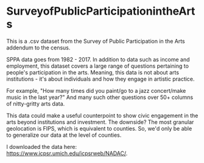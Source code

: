 # SurveyofPublicParticipationintheArts
This is a .csv dataset from the Survey of Public Participation in the Arts addendum to the census.

SPPA data goes from 1982 - 2017. In addition to data such as income and employment, this dataset covers a large range of questions pertaining to people's participation in the arts. Meaning, this data is not about arts institutions - it's about individuals and how they engage in artistic practice. 

For example, "How many times did you paint/go to a jazz concert/make music in the last year?" And many such other questions over 50+ columns of nitty-gritty arts data. 

This data could make a useful counterpoint to show civic engagement in the arts beyond institutions and investment. The downside? The most granular geolocation is FIPS, which is equivalent to counties. So, we'd only be able to generalize our data at the level of counties.

I downloaded the data here: https://www.icpsr.umich.edu/icpsrweb/NADAC/.
